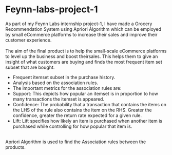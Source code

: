 # Feynn-labs-project-1
As part of my Feynn Labs internship project-1, I have made a Grocery Recommendation System using Apriori Algorithm which can be employed by small eCommerce platforms to increase their sales and improve their customer experience.<br><br>
The aim of the final product is to help the small-scale eCommerce platforms to level up the
business and boost theirsales. This helps them to give an insight of what customers are buying 
and finds the most frequent item set subset that are bought.
<ul>
  <li>Frequent itemset subset in the purchase history.</li>
  <li>Analysis based on the association rules.</li>
  <li>The important metrics for the association rules are:</li>
<li>Support: This depicts how popular an itemset is in proportion to how many transactions the itemset is appeared.</li>
<li>Confidence: The probability that a transaction that contains the items on the LHS of the rule also contains the item on the RHS. Greater the confidence, greater the return rate expected for a given rule.</li>
<li>Lift: Lift specifies how likely an item is purchased when another item is purchased while controlling for how popular that item is.</li>
</ul><br>
Apriori Algorithm is used to find the Association rules between the products.
